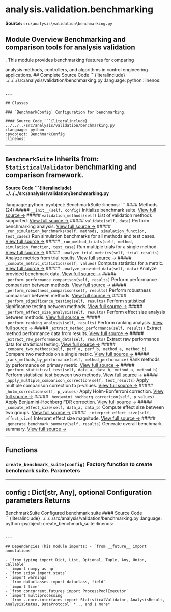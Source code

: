 # analysis.validation.benchmarking

**Source:** `src\analysis\validation\benchmarking.py`

## Module Overview Benchmarking and comparison tools for analysis validation

. This module provides benchmarking features for comparing


analysis methods, controllers, and algorithms in control engineering applications. ## Complete Source Code ```{literalinclude} ../../../src/analysis/validation/benchmarking.py
:language: python
:linenos:
```

---

## Classes

### `BenchmarkConfig` Configuration for benchmarking.

#### Source Code ```{literalinclude} ../../../src/analysis/validation/benchmarking.py
:language: python
:pyobject: BenchmarkConfig
:linenos:
```

---

## `BenchmarkSuite` **Inherits from:** `StatisticalValidator` benchmarking and comparison framework.

#### Source Code ```{literalinclude} ../../../src/analysis/validation/benchmarking.py

:language: python
:pyobject: BenchmarkSuite
:linenos:
``` #### Methods (24) ##### `__init__(self, config)` Initialize benchmark suite. [View full source →](#method-benchmarksuite-__init__) ##### `validation_methods(self)` List of validation methods supported. [View full source →](#method-benchmarksuite-validation_methods) ##### `validate(self, data)` Perform benchmarking analysis. [View full source →](#method-benchmarksuite-validate) ##### `_run_simulation_benchmarks(self, methods, simulation_function, test_cases)` Run simulation benchmarks for all methods and test cases. [View full source →](#method-benchmarksuite-_run_simulation_benchmarks) ##### `_run_method_trials(self, method, simulation_function, test_case)` Run multiple trials for a single method. [View full source →](#method-benchmarksuite-_run_method_trials) ##### `_analyze_trial_metrics(self, trial_results)` Analyze metrics from trial results. [View full source →](#method-benchmarksuite-_analyze_trial_metrics) ##### `_compute_metric_statistics(self, values)` Compute statistics for a metric. [View full source →](#method-benchmarksuite-_compute_metric_statistics) ##### `_analyze_provided_data(self, data)` Analyze provided benchmark data. [View full source →](#method-benchmarksuite-_analyze_provided_data) ##### `_perform_performance_comparison(self, results)` Perform performance comparison between methods. [View full source →](#method-benchmarksuite-_perform_performance_comparison) ##### `_perform_robustness_comparison(self, results)` Perform robustness comparison between methods. [View full source →](#method-benchmarksuite-_perform_robustness_comparison) ##### `_perform_significance_testing(self, results)` Perform statistical significance testing between methods. [View full source →](#method-benchmarksuite-_perform_significance_testing) ##### `_perform_effect_size_analysis(self, results)` Perform effect size analysis between methods. [View full source →](#method-benchmarksuite-_perform_effect_size_analysis) ##### `_perform_ranking_analysis(self, results)` Perform ranking analysis. [View full source →](#method-benchmarksuite-_perform_ranking_analysis) ##### `_extract_method_performance(self, results)` Extract method performance data from results. [View full source →](#method-benchmarksuite-_extract_method_performance) ##### `_extract_raw_performance_data(self, results)` Extract raw performance data for statistical testing. [View full source →](#method-benchmarksuite-_extract_raw_performance_data) ##### `_compare_two_methods(self, perf_a, perf_b, method_a, method_b)` Compare two methods on a single metric. [View full source →](#method-benchmarksuite-_compare_two_methods) ##### `_rank_methods_by_performance(self, method_performance)` Rank methods by performance on primary metric. [View full source →](#method-benchmarksuite-_rank_methods_by_performance) ##### `_perform_statistical_test(self, data_a, data_b, method_a, method_b)` Perform statistical test between two methods. [View full source →](#method-benchmarksuite-_perform_statistical_test) ##### `_apply_multiple_comparison_correction(self, test_results)` Apply multiple comparison correction to p-values. [View full source →](#method-benchmarksuite-_apply_multiple_comparison_correction) ##### `_holm_correction(self, p_values)` Apply Holm-Bonferroni correction. [View full source →](#method-benchmarksuite-_holm_correction) ##### `_benjamini_hochberg_correction(self, p_values)` Apply Benjamini-Hochberg FDR correction. [View full source →](#method-benchmarksuite-_benjamini_hochberg_correction) ##### `_compute_effect_size(self, data_a, data_b)` Compute effect size between two groups. [View full source →](#method-benchmarksuite-_compute_effect_size) ##### `_interpret_effect_size(self, effect_size)` Interpret effect size magnitude. [View full source →](#method-benchmarksuite-_interpret_effect_size) ##### `_generate_benchmark_summary(self, results)` Generate overall benchmark summary. [View full source →](#method-benchmarksuite-_generate_benchmark_summary)

---

## Functions

### `create_benchmark_suite(config)` Factory function to create benchmark suite. Parameters
----------
config : Dict[str, Any], optional Configuration parameters Returns
-------
BenchmarkSuite Configured benchmark suite #### Source Code ```{literalinclude} ../../../src/analysis/validation/benchmarking.py
:language: python
:pyobject: create_benchmark_suite
:linenos:
```

---

## Dependencies This module imports: - `from __future__ import annotations`

- `from typing import Dict, List, Optional, Tuple, Any, Union, Callable`
- `import numpy as np`
- `from scipy import stats`
- `import warnings`
- `from dataclasses import dataclass, field`
- `import time`
- `from concurrent.futures import ProcessPoolExecutor`
- `import multiprocessing`
- `from ..core.interfaces import StatisticalValidator, AnalysisResult, AnalysisStatus, DataProtocol` *... and 1 more*
